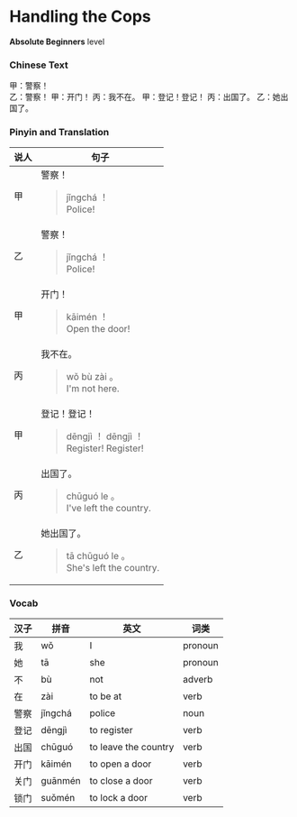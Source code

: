 # Handling the Cops
**Absolute Beginners** level
### Chinese Text
甲：警察！<br />乙：警察！
甲：开门！
丙：我不在。
甲：登记！登记！
丙：出国了。
乙：她出国了。

### Pinyin and Translation
|说人|句子|
|----|----|
|甲|警察！<blockquote>jǐngchá ！<br />Police!</blockquote>|
|乙|警察！<blockquote>jǐngchá ！<br />Police!</blockquote>|
|甲|开门！<blockquote>kāimén ！<br />Open the door!</blockquote>|
|丙|我不在。<blockquote>wǒ bù zài 。<br />I'm not here.</blockquote>|
|甲|登记！登记！<blockquote>dēngjì ！ dēngjì ！<br />Register! Register!</blockquote>|
|丙|出国了。<blockquote>chūguó le 。<br />I've left the country.</blockquote>|
|乙|她出国了。<blockquote>tā chūguó le 。<br />She's left the country.</blockquote>|
### Vocab
|汉子|拼音|英文|词类|
|----|----|----|----|
|我|wǒ|I|pronoun|
|她|tā|she|pronoun|
|不|bù|not|adverb|
|在|zài|to be at|verb|
|警察|jǐngchá|police|noun|
|登记|dēngjì|to register|verb|
|出国|chūguó|to leave the country|verb|
|开门|kāimén|to open a door|verb|
|关门|guānmén|to close a door|verb|
|锁门|suǒmén|to lock a door|verb|